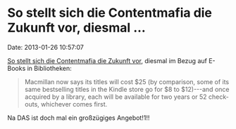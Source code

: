 So stellt sich die Contentmafia die Zukunft vor, diesmal \...
=============================================================

Date: 2013-01-26 10:57:07

[So stellt sich die Contentmafia die Zukunft
vor](http://arstechnica.com/business/2013/01/macmillan-will-sell-e-books-to-libraries-in-pilot-program-at-25-per-title/),
diesmal im Bezug auf E-Books in Bibliotheken:

> Macmillan now says its titles will cost \$25 (by comparison, some of
> its same bestselling titles in the Kindle store go for \$8 to
> \$12)---and once acquired by a library, each will be available for two
> years or 52 check-outs, whichever comes first.

Na DAS ist doch mal ein großzügiges Angebot!1!!
